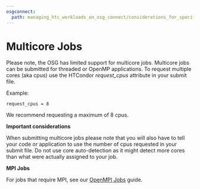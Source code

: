 ```yaml
---
osgconnect:
  path: managing_htc_workloads_on_osg_connect/considerations_for_specific_resource_needs/multicore-jobs.md
---
```


Multicore Jobs 
====================================

Please note, the OSG has limited support for multicore jobs. Multicore jobs
can be submitted for threaded or OpenMP applications. To request multiple cores
(aka cpus) use the HTCondor *request_cpus* attribute in your submit file. 

Example:

    request_cpus = 8

We recommend requesting a maximum of 8 cpus.


**Important considerations**    

When submitting multicore jobs please note that you will also have to tell 
your code or application to use the number of cpus requested in your submit 
file. Do not use core auto-detection as it might detect more cores than what 
were actually assigned to your job.


**MPI Jobs**

For jobs that require MPI, see our [OpenMPI Jobs](../../../managing_htc_workloads_on_osg_connect/considerations_for_specific_resource_needs/openmpi-jobs/) guide. 
